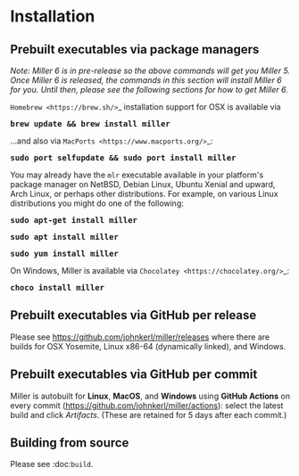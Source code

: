 <!---  PLEASE DO NOT EDIT DIRECTLY. EDIT THE .md.in FILE PLEASE. --->
# Installation

## Prebuilt executables via package managers

*Note: Miller 6 is in pre-release so the above commands will get you Miller 5.
Once Miller 6 is released, the commands in this section will install Miller 6 for you.
Until then, please see the following sections for how to get Miller 6.*

`Homebrew <https://brew.sh/>`_ installation support for OSX is available via

<pre>
<b>brew update && brew install miller</b>
</pre>

...and also via `MacPorts <https://www.macports.org/>`_:

<pre>
<b>sudo port selfupdate && sudo port install miller</b>
</pre>

You may already have the ``mlr`` executable available in your platform's package manager on NetBSD, Debian Linux, Ubuntu Xenial and upward, Arch Linux, or perhaps other distributions. For example, on various Linux distributions you might do one of the following:

<pre>
<b>sudo apt-get install miller</b>
</pre>

<pre>
<b>sudo apt install miller</b>
</pre>

<pre>
<b>sudo yum install miller</b>
</pre>

On Windows, Miller is available via `Chocolatey <https://chocolatey.org/>`_:

<pre>
<b>choco install miller</b>
</pre>

## Prebuilt executables via GitHub per release

Please see https://github.com/johnkerl/miller/releases where there are builds for OSX Yosemite, Linux x86-64 (dynamically linked), and Windows.

## Prebuilt executables via GitHub per commit

Miller is autobuilt for **Linux**, **MacOS**, and **Windows** using **GitHub Actions** on every commit (https://github.com/johnkerl/miller/actions): select the latest build and click _Artifacts_. (These are retained for 5 days after each commit.)

## Building from source

Please see :doc:`build`.
